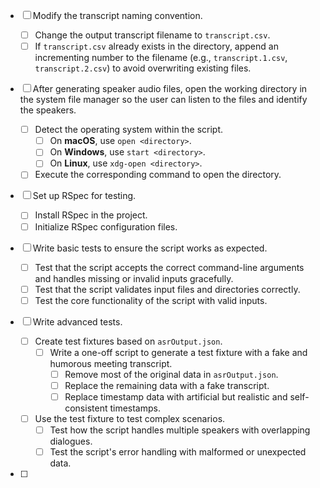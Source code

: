 - [ ] Modify the transcript naming convention.

  - [ ] Change the output transcript filename to `transcript.csv`.
  - [ ] If `transcript.csv` already exists in the directory, append an incrementing number to the filename (e.g., `transcript.1.csv`, `transcript.2.csv`) to avoid overwriting existing files.

- [ ] After generating speaker audio files, open the working directory in the system file manager so the user can listen to the files and identify the speakers.

  - [ ] Detect the operating system within the script.
    - [ ] On **macOS**, use `open <directory>`.
    - [ ] On **Windows**, use `start <directory>`.
    - [ ] On **Linux**, use `xdg-open <directory>`.
  - [ ] Execute the corresponding command to open the directory.

- [ ] Set up RSpec for testing.

  - [ ] Install RSpec in the project.
  - [ ] Initialize RSpec configuration files.

- [ ] Write basic tests to ensure the script works as expected.

  - [ ] Test that the script accepts the correct command-line arguments and handles missing or invalid inputs gracefully.
  - [ ] Test that the script validates input files and directories correctly.
  - [ ] Test the core functionality of the script with valid inputs.

- [ ] Write advanced tests.

  - [ ] Create test fixtures based on `asrOutput.json`.
    - [ ] Write a one-off script to generate a test fixture with a fake and humorous meeting transcript.
      - [ ] Remove most of the original data in `asrOutput.json`.
      - [ ] Replace the remaining data with a fake transcript.
      - [ ] Replace timestamp data with artificial but realistic and self-consistent timestamps.
  - [ ] Use the test fixture to test complex scenarios.
    - [ ] Test how the script handles multiple speakers with overlapping dialogues.
    - [ ] Test the script's error handling with malformed or unexpected data.

- [ ] 
